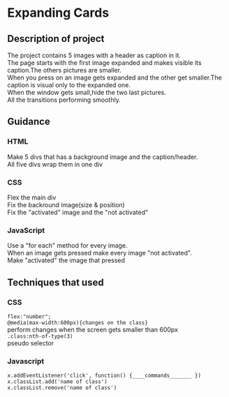 # Expanding Cards	
## Description of project
The project contains 5 images with a header as caption in it.  
The page starts with the first image expanded and makes visible its caption.The others pictures are smaller.  
When you press on an image gets expanded and the other get smaller.The caption is visual only to the expanded one.  
When the window gets small,hide the two last pictures.  
All the transitions performing smoothly.  	

## Guidance
### HTML 
Make 5 divs that has a background image and the caption/header.  
All five divs wrap them in one div
### CSS 
Flex the main div  
Fix the backround image(size & position)  
Fix the "activated" image and the "not activated" 
### JavaScript 
Use a "for each" method for every image.  
When an image gets pressed make every image "not activated".  
Make "activated" the image that pressed			
				
## Techniques that used
### CSS
```flex:"number";```  
```@media(max-width:600px){changes on the class}```  
perform changes when the screen gets smaller than 600px  
```.class:nth-of-type(3)```    
pseudo selector 
					
### Javascript 
```x.addEventListener('click', function() {____commands_______ })```   
```x.classList.add('name of class')```    
```x.classList.remove('name of class')```
